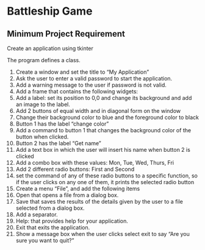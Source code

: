 # Battleship Game
## Minimum Project Requirement
Create an application using tkinter 

The program defines a class. 

1. Create a window and set the title to “My Application” 
2. Ask the user to enter a valid password to start the application. 
3. Add a warning message to the user if password is not valid. 
4. Add a frame that contains the following widgets: 
5. Add a label: set its position to 0,0 and change its background and add an image to the label. 
6. Add 2 buttons of equal width and in diagonal form on the window 
7. Change their background color to blue and the foreground color to black 
8. Button 1 has the label “change color” 
9. Add a command to button 1 that changes the background color of the button when clicked. 
10. Button 2 has the label “Get name” 
11. Add a text box in which the user will insert his name when button 2 is clicked 
12. Add a combo box with these values: Mon, Tue, Wed, Thurs, Fri 
13. Add 2 different radio buttons: First and Second 
14. set the command of any of these radio buttons to a specific function, so if the user clicks on any one of them, it prints the selected radio button 
15. Create a menu “File”, and add the following items  
16. Open that opens a file from a dialog box. 
17. Save that saves the results of the details given by the user to a file selected from a dialog box. 
18. Add a separator. 
19. Help: that provides help for your application. 
20. Exit that exits the application. 
21. Show a message box when the user clicks select exit to say “Are you sure you want to quit?” 
